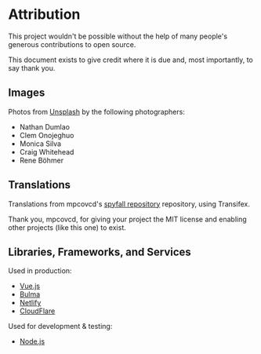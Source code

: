 # Attribution

This project wouldn't be possible without the help of many people's generous contributions to open source.

This document exists to give credit where it is due and, most importantly, to say thank you.

## Images

Photos from [Unsplash](https://unsplash.com/license) by the following photographers:

- Nathan Dumlao
- Clem Onojeghuo
- Monica Silva
- Craig Whitehead
- Rene Böhmer

## Translations

Translations from mpcovcd's [spyfall repository](https://github.com/mpcovcd/spyfall) repository, using Transifex. 

Thank you, mpcovcd, for giving your project the MIT license and enabling other projects (like this one) to exist.

## Libraries, Frameworks, and Services

Used in production:

- [Vue.js](https://vuejs.org/v2/guide/index.html)
- [Bulma](https://bulma.io/)
- [Netlify](http://netlify.com/)
- [CloudFlare](https://www.cloudflare.com/)

Used for development & testing:

- [Node.js](https://nodejs.org/en/)